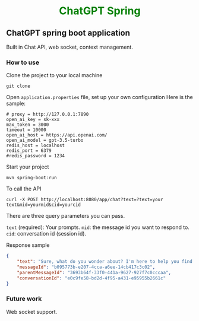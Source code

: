 <h1 style="text-align: center; color: green; -webkit-animation: rainbow 5s infinite; -moz-animation: rainbow 5s infinite; -o-animation: rainbow 5s infinite; animation: rainbow 5s infinite;">ChatGPT Spring</h1>

## ChatGPT spring boot application

Built in Chat API, web socket, context management.

### How to use

Clone the project to your local machine
```
git clone 
```

Open `application.properties` file, set up your own configuration
Here is the sample:

```shell
# proxy = http://127.0.0.1:7890
open_ai_key = sk-xxx
max_token = 3000
timeout = 10000
open_ai_host = https://api.openai.com/
open_ai_model = gpt-3.5-turbo
redis_host = localhost
redis_port = 6379
#redis_password = 1234
```

Start your project
```
mvn spring-boot:run
```

To call the API
```shell
curl -X POST http://localhost:8080/app/chat?text=?text=your text&mid=yourmid&cid=yourcid
```

There are three query parameters you can pass.

`text` (required): Your prompts.
`mid`: the message id you want to respond to.
`cid`: conversation id (session id).

Response sample
```json
{
    "text": "Sure, what do you wonder about? I'm here to help you find answers to your questions or provide assistance in any way I can.",
    "messageId": "b095773b-e207-4cca-a6ee-14cb417c3c02",
    "parentMessageId": "3693b64f-33f0-441a-9627-927f7c0cccaa",
    "conversationId": "e0c9fe58-bd2d-4f95-a431-e95955b2661c"
}
```

### Future work

Web socket support.